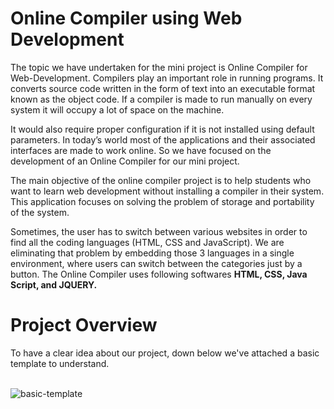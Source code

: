 # Online Compiler using Web Development

The topic we have undertaken for the mini project is <italic>Online Compiler for Web-Development</italic>.
Compilers play an important role in running programs. It converts source code written in the form of text into an executable format known as the object code. 
If a compiler is made to run manually on every system it will occupy a lot of space on the machine.<br>

It would also require proper configuration if it is not installed using default parameters. 
In today’s world most of the applications and their associated interfaces are made to work online. 
So we have focused on the development of an Online Compiler for our mini project.<br>

The main objective of the online compiler project is to help students who want to learn web development without installing a compiler in their system. 
This application focuses on solving the problem of storage and portability of the system.<br>

Sometimes, the user has to switch between various websites in order to find all the coding languages (HTML, CSS and JavaScript). 
We are eliminating that problem by embedding those 3 languages in a single environment, where users can switch between the categories just by a button.
The Online Compiler uses following softwares <strong> HTML, CSS, Java Script, and JQUERY.</strong><br>

Project Overview
==================
To have a clear idea about our project, down below we've attached a basic template to understand.<br><br>

![basic-template](https://user-images.githubusercontent.com/95582826/219460220-342ec87d-e625-47ed-8aaf-9ce9739aabe4.png)
<br>
